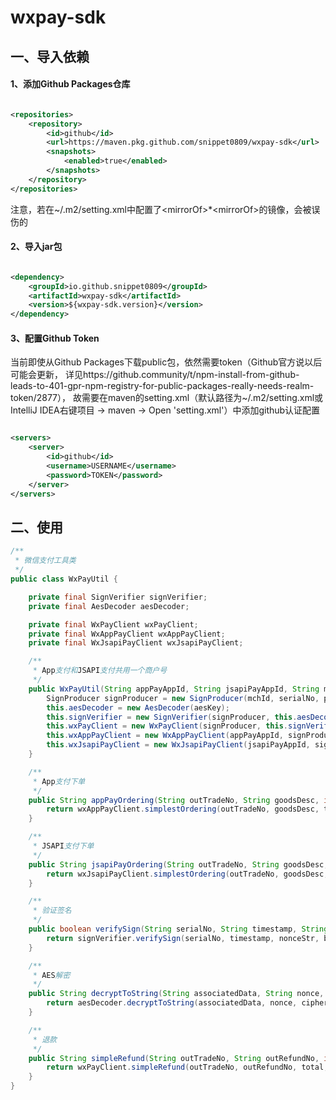 # wxpay-sdk

## 一、导入依赖

#### 1、添加Github Packages仓库

```xml

<repositories>
    <repository>
        <id>github</id>
        <url>https://maven.pkg.github.com/snippet0809/wxpay-sdk</url>
        <snapshots>
            <enabled>true</enabled>
        </snapshots>
    </repository>
</repositories>
```

注意，若在~/.m2/setting.xml中配置了&lt;mirrorOf>*<mirrorOf&gt;的镜像，会被误伤的

#### 2、导入jar包

```xml

<dependency>
    <groupId>io.github.snippet0809</groupId>
    <artifactId>wxpay-sdk</artifactId>
    <version>${wxpay-sdk.version}</version>
</dependency>
```

#### 3、配置Github Token

当前即使从Github Packages下载public包，依然需要token（Github官方说以后可能会更新，
详见https://github.community/t/npm-install-from-github-leads-to-401-gpr-npm-registry-for-public-packages-really-needs-realm-token/2877），
故需要在maven的setting.xml（默认路径为~/.m2/setting.xml或IntelliJ IDEA右键项目 -> maven -> Open 'setting.xml'）中添加github认证配置

```xml

<servers>
    <server>
        <id>github</id>
        <username>USERNAME</username>
        <password>TOKEN</password>
    </server>
</servers>

```

## 二、使用

```java
/**
 * 微信支付工具类
 */
public class WxPayUtil {

    private final SignVerifier signVerifier;
    private final AesDecoder aesDecoder;

    private final WxPayClient wxPayClient;
    private final WxAppPayClient wxAppPayClient;
    private final WxJsapiPayClient wxJsapiPayClient;

    /**
     * App支付和JSAPI支付共用一个商户号
     */
    public WxPayUtil(String appPayAppId, String jsapiPayAppId, String mchId, String serialNo, PrivateKey privateKey, String aesKey) throws WxPayApiException, IOException {
        SignProducer signProducer = new SignProducer(mchId, serialNo, privateKey);
        this.aesDecoder = new AesDecoder(aesKey);
        this.signVerifier = new SignVerifier(signProducer, this.aesDecoder);
        this.wxPayClient = new WxPayClient(signProducer, this.signVerifier);
        this.wxAppPayClient = new WxAppPayClient(appPayAppId, signProducer, this.signVerifier);
        this.wxJsapiPayClient = new WxJsapiPayClient(jsapiPayAppId, signProducer, this.signVerifier);
    }

    /**
     * App支付下单
     */
    public String appPayOrdering(String outTradeNo, String goodsDesc, int total, String notifyUrl) throws WxPayApiException, IOException {
        return wxAppPayClient.simplestOrdering(outTradeNo, goodsDesc, total, notifyUrl);
    }

    /**
     * JSAPI支付下单
     */
    public String jsapiPayOrdering(String outTradeNo, String goodsDesc, int total, String notifyUrl, String openid) throws WxPayApiException, IOException {
        return wxJsapiPayClient.simplestOrdering(outTradeNo, goodsDesc, total, notifyUrl, openid);
    }

    /**
     * 验证签名
     */
    public boolean verifySign(String serialNo, String timestamp, String nonceStr, String body, String signature) {
        return signVerifier.verifySign(serialNo, timestamp, nonceStr, body, signature);
    }

    /**
     * AES解密
     */
    public String decryptToString(String associatedData, String nonce, String ciphertext) throws GeneralSecurityException {
        return aesDecoder.decryptToString(associatedData, nonce, ciphertext);
    }

    /**
     * 退款
     */
    public String simpleRefund(String outTradeNo, String outRefundNo, int total, int refund, String reason) throws WxPayApiException, IOException {
        return wxPayClient.simpleRefund(outTradeNo, outRefundNo, total, refund, reason);
    }
}
```